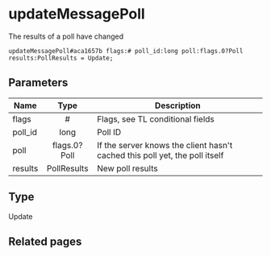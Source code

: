 # updateMessagePoll
The results of a poll have changed

```
updateMessagePoll#aca1657b flags:# poll_id:long poll:flags.0?Poll results:PollResults = Update;
```

## Parameters
| Name | Type | Description |
| ---- | :----: | ----------- |
| flags | # | Flags, see TL conditional fields |
| poll_id | long | Poll ID |
| poll | flags.0?Poll | If the server knows the client hasn't cached this poll yet, the poll itself |
| results | PollResults | New poll results |


## Type
Update

## Related pages

